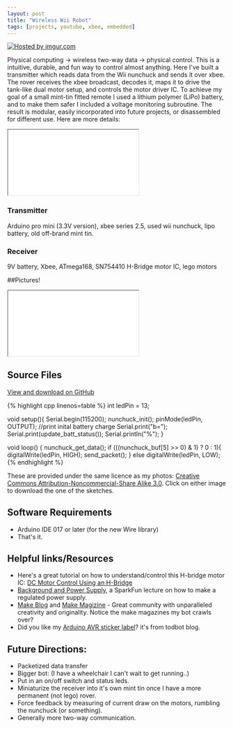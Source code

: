 ```yaml
---
layout: post
title: "Wireless Wii Robot"
tags: [projects, youtube, xbee, embedded]
---
```


[![](http://i.imgur.com/C9QO3CJl.jpg "Hosted by imgur.com")](http://imgur.com/C9QO3CJ)

Physical computing -> wireless two-way data -> physical control. This is a intuitive, durable, and fun way to control almost anything. Here I've built a transmitter which reads data from the Wii nunchuck and sends it over xbee. The rover receives the xbee broadcast, decodes it, maps it to drive the tank-like dual motor setup, and controls the motor driver IC. To achieve my goal of a small mint-tin fitted remote I used a lithium polymer (LiPo) battery, and to make them safer I included a voltage monitoring subroutine. The result is modular, easily incorporated into future projects, or disassembled for different use. Here are more details:

<div class="icontain"><iframe src="//www.youtube.com/embed/b9O7bzlCbT0" allowfullscreen></iframe></div>

### Transmitter

Arduino pro mini (3.3V version), xbee series 2.5, used wii nunchuck, lipo battery, old off-brand mint tin.

### Receiver

9V battery, Xbee, ATmega168, SN754410 H-Bridge motor IC, lego motors

##Pictures!

<div class="icontain i4x3"><iframe class="imgur-album" src="//imgur.com/a/VHjZg/embed?background=f2f2f2&text=1a1a1a&link=4e76c9"></iframe></div>


## Source Files

[View and download on GitHub](https://gist.github.com/t413/36974b8490b5e53683e5)

{% highlight cpp linenos=table %}
int ledPin =  13;

void setup(){
  Serial.begin(115200);
  nunchuck_init();
  pinMode(ledPin, OUTPUT);
  //print inital battery charge
  Serial.print("b=");
  Serial.print(update_batt_status());
  Serial.println("%");
}

void loop() {
  nunchuck_get_data();
  if (((nunchuck_buf[5] >> 0) & 1) ? 0 : 1){
    digitalWrite(ledPin, HIGH);
    send_packet();
  }
  else digitalWrite(ledPin, LOW);
{% endhighlight %}


These are provided under the same licence as my photos: [Creative Commons Attribution-Noncommercial-Share Alike 3.0](http://creativecommons.org/licenses/by-nc-sa/3.0/us/). Click on either image to download the one of the sketches.

## Software Requirements

*   Arduino IDE 017 or later (for the new Wire library)
*   That's it.

## Helpful links/Resources

*   Here's a great tutorial on how to understand/control this H-bridge motor IC: [DC Motor Control Using an H-Bridge](http://itp.nyu.edu/physcomp/Labs/DCMotorControl)
*   [Background and Power Supply](http://www.sparkfun.com/commerce/tutorial_info.php?tutorials_id=57), a SparkFun lecture on how to make a regulated power supply.
*   [Make Blog](http://blog.makezine.com) and [Make Magizine](http://makezine.com) - Great community with unparalleled creativity and originality. Notice the make magazines my bot crawls over?
*   Did you like my [Arduino AVR sticker label](http://todbot.com/blog/2009/05/23/arduino-chip-sticker-label/)? it's from todbot blog.

## Future Directions:

*   Packetized data transfer
*   Bigger bot: (I have a wheelchair I can't wait to get running..)
*   Put in an on/off switch and status leds.
*   Miniaturize the receiver into it's own mint tin once I have a more permanent (not lego) rover.
*   Force feedback by measuring of current draw on the motors, rumbling the nunchuck (or something).
*   Generally more two-way communication.
